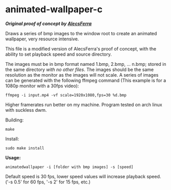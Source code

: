 # animated-wallpaper-c
___Original proof of concept by [AlecsFerra](https://gist.github.com/AlecsFerra/ef1cc008990319f3b676eb2d8aa89903)___

Draws a series of bmp images to the window root to create an animated wallpaper, very resource intensive.  

This file is a modified version of AlecsFerra's proof of concept, with the ability to set playback speed and source directory.  

The images must be in bmp format named 1.bmp, 2.bmp, ... n.bmp; stored in the same directory *with no other files*. The images should be the same resolution as the monitor as the images will not scale. A series of images can be generated with the following ffmpeg command (This example is for a 1080p monitor with a 30fps video):  
  
```ffmpeg -i input.mp4 -vf scale=1920x1080,fps=30 %d.bmp```  

Higher framerates run better on my machine.
Program tested on arch linux with suckless dwm.

Building:  

```make```

Install:

```sudo make install```

**Usage:**  

```animatedwallpaper -i [folder with bmp images] -s [speed]```

Default speed is 30 fps, lower speed values will increase playback speed. ('-s 0.5' for 60 fps, '-s 2' for 15 fps, etc.)

